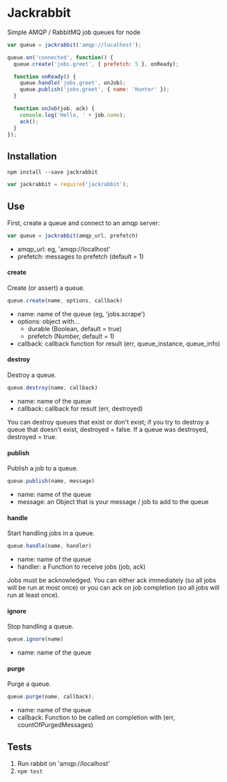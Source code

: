 # Jackrabbit

Simple AMQP / RabbitMQ job queues for node

```js
var queue = jackrabbit('amqp://localhost');

queue.on('connected', function() {
  queue.create('jobs.greet', { prefetch: 5 }, onReady);

  function onReady() {
    queue.handle('jobs.greet', onJob);
    queue.publish('jobs.greet', { name: 'Hunter' });
  }

  function onJob(job, ack) {
    console.log('Hello, ' + job.name);
    ack();
  }
});
```

## Installation

```
npm install --save jackrabbit
```

```js
var jackrabbit = require('jackrabbit');
```

## Use

First, create a queue and connect to an amqp server:

```js
var queue = jackrabbit(amqp_url, prefetch)
```

- amqp_url: eg, 'amqp://localhost'
- prefetch: messages to prefetch (default = 1)

#### create

Create (or assert) a queue.

```js
queue.create(name, options, callback)
```

- name: name of the queue (eg, 'jobs.scrape')
- options: object with...
  - durable (Boolean, default = true)
  - prefetch (Number, default = 1)
- callback: callback function for result (err, queue_instance, queue_info)

#### destroy

Destroy a queue.

```js
queue.destroy(name, callback)
```

- name: name of the queue
- callback: callback for result (err, destroyed)

You can destroy queues that exist or don't exist;
if you try to destroy a queue that doesn't exist,
destroyed = false. If a queue was destroyed,
destroyed = true.

#### publish

Publish a job to a queue.

```js
queue.publish(name, message)
```

- name: name of the queue
- message: an Object that is your message / job to add to the queue

#### handle

Start handling jobs in a queue.

```js
queue.handle(name, handler)
```

- name: name of the queue
- handler: a Function to receive jobs (job, ack)

Jobs must be acknowledged. You can either ack immediately
(so all jobs will be run at most once) or
you can ack on job completion (so all jobs will run at least once).

#### ignore

Stop handling a queue.

```js
queue.ignore(name)
```

- name: name of the queue

#### purge

Purge a queue.

```js
queue.purge(name, callback);
```

- name: name of the queue
- callback: Function to be called on completion with (err, countOfPurgedMessages)

## Tests

1. Run rabbit on 'amqp://localhost'
2. `npm test`
